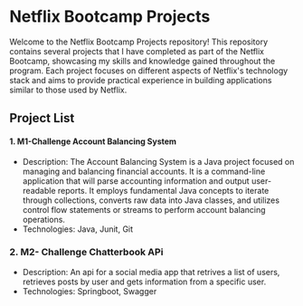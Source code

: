 
# Netflix Bootcamp Projects

Welcome to the Netflix Bootcamp Projects repository! This repository contains several projects that I have completed as part of the Netflix Bootcamp, showcasing my skills and knowledge gained throughout the program. Each project focuses on different aspects of Netflix's technology stack and aims to provide practical experience in building applications similar to those used by Netflix.

## Project List

#### 1. M1-Challenge Account Balancing System
- Description: The Account Balancing System is a Java project focused on managing and balancing financial accounts. It is a command-line application that will parse accounting information and output user-readable reports. It employs fundamental Java concepts to iterate through collections, converts raw data into Java classes, and utilizes control flow statements or streams to perform account balancing operations.
- Technologies: Java, Junit, Git

### 2. M2- Challenge Chatterbook APi
- Description: An api for a social media app that retrives a list of users, retrieves posts by user and gets information from a specific user.
- Technologies: Springboot, Swagger 
